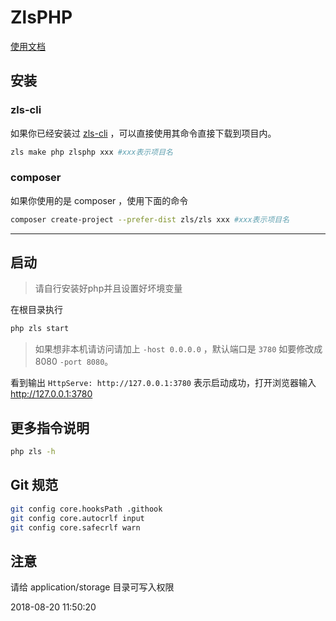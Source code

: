 # ZlsPHP

[使用文档](https://docs.73zls.com/zls-php/#/)

## 安装

### zls-cli

如果你已经安装过 [zls-cli](https://docs.73zls.com/zls-cli/) ，可以直接使用其命令直接下载到项目内。

```bash
zls make php zlsphp xxx #xxx表示项目名
```

### composer

如果你使用的是 composer ，使用下面的命令

```bash
composer create-project --prefer-dist zls/zls xxx #xxx表示项目名
```
***

## 启动

> 请自行安装好php并且设置好坏境变量

在根目录执行 

```bash
php zls start
```

> 如果想非本机请访问请加上 `-host 0.0.0.0` ，默认端口是 `3780` 如要修改成8080 `-port 8080`。

看到输出 `HttpServe: http://127.0.0.1:3780` 表示启动成功，打开浏览器输入 http://127.0.0.1:3780

## 更多指令说明

```bash
php zls -h
```

## Git 规范

```bash
git config core.hooksPath .githook
git config core.autocrlf input
git config core.safecrlf warn
```

## 注意

请给 application/storage 目录可写入权限


2018-08-20 11:50:20